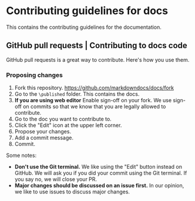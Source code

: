 # Contributing guidelines for docs
This contains the contributing guidelines for the documentation.

## GitHub pull requests | Contributing to docs code
GitHub pull requests is a great way to contribute. Here's how you use them.

### Proposing changes
1. Fork this repository. <https://github.com/markdowndocs/docs/fork>
2. Go to the `\published` folder. This contains the docs.
3. **If you are using web editor** Enable sign-off on your fork. We use sign-off on commits so that we know that you are legally allowed to contribute.
4. Go to the doc you want to contribute to.
5. Click the "Edit" icon at the upper left corner.
6. Propose your changes.
7. Add a commit message.
8. Commit.

Some notes:

- **Don't use the Git terminal.** We like using the "Edit" button instead on GitHub. We will ask you if you did your commit using the Git terminal. If you say no, we will close your PR.
- **Major changes should be discussed on an issue first.** In our opinion, we like to use issues to discuss major changes.
